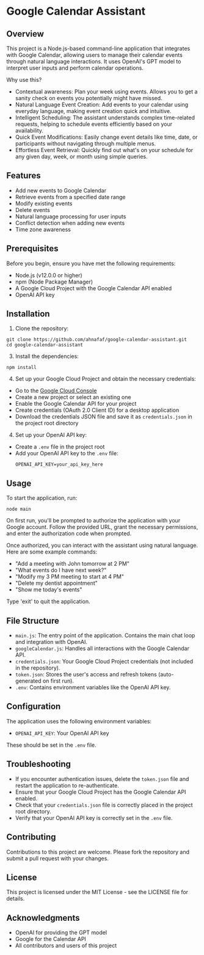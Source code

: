 # Google Calendar Assistant

## Overview

This project is a Node.js-based command-line application that integrates with Google Calendar, allowing users to manage their calendar events through natural language interactions. It uses OpenAI's GPT model to interpret user inputs and perform calendar operations.

Why use this?

- Contextual awareness: Plan your week using events. Allows you to get a sanity check on events you potentially might have missed.
- Natural Language Event Creation: Add events to your calendar using everyday language, making event creation quick and intuitive.
- Intelligent Scheduling: The assistant understands complex time-related requests, helping to schedule events efficiently based on your availability.
- Quick Event Modifications: Easily change event details like time, date, or participants without navigating through multiple menus.
- Effortless Event Retrieval: Quickly find out what's on your schedule for any given day, week, or month using simple queries.


## Features

- Add new events to Google Calendar
- Retrieve events from a specified date range
- Modify existing events
- Delete events
- Natural language processing for user inputs
- Conflict detection when adding new events
- Time zone awareness

## Prerequisites

Before you begin, ensure you have met the following requirements:

- Node.js (v12.0.0 or higher)
- npm (Node Package Manager)
- A Google Cloud Project with the Google Calendar API enabled
- OpenAI API key

## Installation

1. Clone the repository:
```
git clone https://github.com/ahnafaf/google-calendar-assistant.git
cd google-calendar-assistant
```

3. Install the dependencies:
```
npm install
```


4. Set up your Google Cloud Project and obtain the necessary credentials:
- Go to the [Google Cloud Console](https://console.cloud.google.com/)
- Create a new project or select an existing one
- Enable the Google Calendar API for your project
- Create credentials (OAuth 2.0 Client ID) for a desktop application
- Download the credentials JSON file and save it as `credentials.json` in the project root directory

4. Set up your OpenAI API key:
- Create a `.env` file in the project root
- Add your OpenAI API key to the `.env` file:
  ```
  OPENAI_API_KEY=your_api_key_here
  ```

## Usage

To start the application, run:
```
node main
```


On first run, you'll be prompted to authorize the application with your Google account. Follow the provided URL, grant the necessary permissions, and enter the authorization code when prompted.

Once authorized, you can interact with the assistant using natural language. Here are some example commands:

- "Add a meeting with John tomorrow at 2 PM"
- "What events do I have next week?"
- "Modify my 3 PM meeting to start at 4 PM"
- "Delete my dentist appointment"
- "Show me today's events"

Type 'exit' to quit the application.

## File Structure

- `main.js`: The entry point of the application. Contains the main chat loop and integration with OpenAI.
- `googleCalendar.js`: Handles all interactions with the Google Calendar API.
- `credentials.json`: Your Google Cloud Project credentials (not included in the repository).
- `token.json`: Stores the user's access and refresh tokens (auto-generated on first run).
- `.env`: Contains environment variables like the OpenAI API key.

## Configuration

The application uses the following environment variables:

- `OPENAI_API_KEY`: Your OpenAI API key

These should be set in the `.env` file.

## Troubleshooting

- If you encounter authentication issues, delete the `token.json` file and restart the application to re-authenticate.
- Ensure that your Google Cloud Project has the Google Calendar API enabled.
- Check that your `credentials.json` file is correctly placed in the project root directory.
- Verify that your OpenAI API key is correctly set in the `.env` file.

## Contributing

Contributions to this project are welcome. Please fork the repository and submit a pull request with your changes.

## License

This project is licensed under the MIT License - see the LICENSE file for details.

## Acknowledgments

- OpenAI for providing the GPT model
- Google for the Calendar API
- All contributors and users of this project



